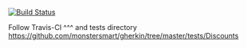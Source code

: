 [![Build Status](https://travis-ci.org/monstersmart/gherkin.svg?branch=master)](https://travis-ci.org/monstersmart/gherkin)


Follow Travis-CI ^^^ and tests directory https://github.com/monstersmart/gherkin/tree/master/tests/Discounts
